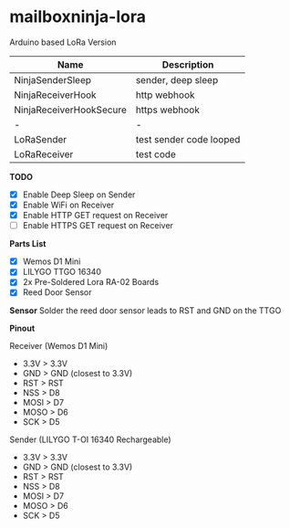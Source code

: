 # mailboxninja-lora
Arduino based LoRa Version

| Name | Description |
|-|-|
| NinjaSenderSleep | sender, deep sleep
| NinjaReceiverHook | http webhook  |
| NinjaReceiverHookSecure | https webhook  |
|-|-|
| LoRaSender | test sender code looped |
| LoRaReceiver  | test code |

**TODO**

* [x] Enable Deep Sleep on Sender
* [x] Enable WiFi on Receiver 
* [x] Enable HTTP GET request on Receiver 
* [ ] Enable HTTPS GET request on Receiver 

**Parts List**

* [x] Wemos D1 Mini 
* [x] LILYGO TTGO 16340
* [x] 2x Pre-Soldered Lora RA-02 Boards
* [x] Reed Door Sensor

**Sensor**
Solder the reed door sensor leads to RST and GND on the TTGO

**Pinout**

Receiver (Wemos D1 Mini)
* 3.3V > 3.3V
* GND > GND (closest to 3.3V)
* RST > RST
* NSS > D8
* MOSI > D7
* MOSO > D6
* SCK > D5

Sender (LILYGO T-OI 16340 Rechargeable)
* 3.3V > 3.3V 
* GND > GND (closest to 3.3V)
* RST > RST
* NSS > D8
* MOSI > D7
* MOSO > D6
* SCK > D5
